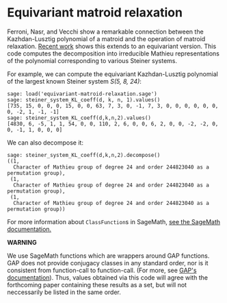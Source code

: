 # Equivariant matroid relaxation

Ferroni, Nasr, and Vecchi show a remarkable connection between the Kazhdan-Lusztig polynomial of a matroid and the operation of matroid relaxation. [Recent work](https://arxiv.org/abs/2202.06938) shows this extends to an equivariant version. This code computes the decomposition into irreducible Mathieu representations of the polynomial corresponding to various Steiner systems.

For example, we can compute the equivariant Kazhdan-Lusztig polynomial of the largest known Steiner system *S(5, 8, 24)*:

	sage: load('equivariant-matroid-relaxation.sage')
	sage: steiner_system_KL_coeff(d, k, n, 1).values()
	[735, 15, 0, 0, 0, 15, 0, 0, 63, 7, 3, 0, -1, 7, 3, 0, 0, 0, 0, 0, 0, 0, -2, 1, -1, -1]
	sage: steiner_system_KL_coeff(d,k,n,2).values()
	[4830, 6, -5, 1, 1, 54, 0, 0, 110, 2, 6, 0, 0, 6, 2, 0, 0, -2, -2, 0, 0, -1, 1, 0, 0, 0]

We can also decompose it:

	sage: steiner_system_KL_coeff(d,k,n,2).decompose()
	((1,
	  Character of Mathieu group of degree 24 and order 244823040 as a permutation group),
	 (1,
	  Character of Mathieu group of degree 24 and order 244823040 as a permutation group),
	 (1,
	  Character of Mathieu group of degree 24 and order 244823040 as a permutation group))

For more information about `ClassFunction`s in SageMath, [see the SageMath documentation.](https://doc.sagemath.org/html/en/reference/groups/sage/groups/class_function.html)

**WARNING**

We use SageMath functions which are wrappers around GAP functions. GAP does not provide conjugacy classes
in any standard order, nor is it consistent from function-call to function-call. (For more, see [GAP's documentation](https://www.gap-system.org/Manuals/doc/ref/chap39.html#X7D474F8F87E4E5D9)). Thus, values obtained via this code will
agree with the forthcoming paper containing these results as a set, but will not neccessarily be listed in the same
order.
